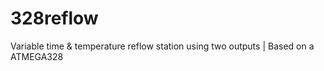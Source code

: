 # 328reflow
Variable time &amp; temperature reflow station using two outputs | Based on a ATMEGA328
